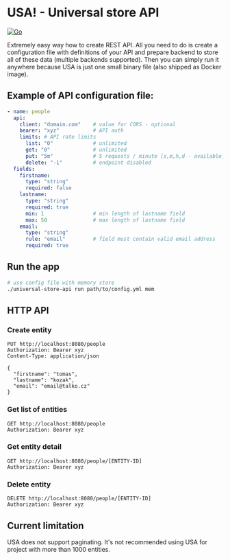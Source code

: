 # USA! - Universal store API

[![Go](https://github.com/kozaktomas/universal-store-api/actions/workflows/go.yml/badge.svg)](https://github.com/kozaktomas/universal-store-api/actions/workflows/go.yml)

Extremely easy way how to create REST API. All you need to do is create a configuration file with definitions of your
API and prepare backend to store all of these data (multiple backends supported). Then you can simply run it anywhere
because USA is just one small binary file (also shipped as Docker image).

## Example of API configuration file:

```yaml
- name: people
  api:
    client: "domain.com"    # value for CORS - optional
    bearer: "xyz"           # API auth
    limits: # API rate limits
      list: "0"             # unlimited
      get: "0"              # unlimited
      put: "5m"             # 5 requests / minute [s,m,h,d - available]
      delete: "-1"          # endpoint disabled
  fields:
    firstname:
      type: "string"
      required: false
    lastname:
      type: "string"
      required: true
      min: 1                # min length of lastname field
      max: 50               # max length of lastname field
    email:
      type: "string"
      rule: "email"         # field must contain valid email address
      required: true
```

## Run the app

```bash
# use config file with memory store
./universal-store-api run path/to/config.yml mem 
```

## HTTP API

### Create entity

```http request
PUT http://localhost:8080/people
Authorization: Bearer xyz
Content-Type: application/json

{
  "firstname": "tomas",
  "lastname": "kozak",
  "email": "email@talko.cz"
}
```

### Get list of entities

```http request
GET http://localhost:8080/people
Authorization: Bearer xyz
```

### Get entity detail

```http request
GET http://localhost:8080/people/[ENTITY-ID]
Authorization: Bearer xyz
```

### Delete entity

```http request
DELETE http://localhost:8080/people/[ENTITY-ID]
Authorization: Bearer xyz
```

## Current limitation

USA does not support paginating. It's not recommended using USA for project with more than 1000 entities. 

